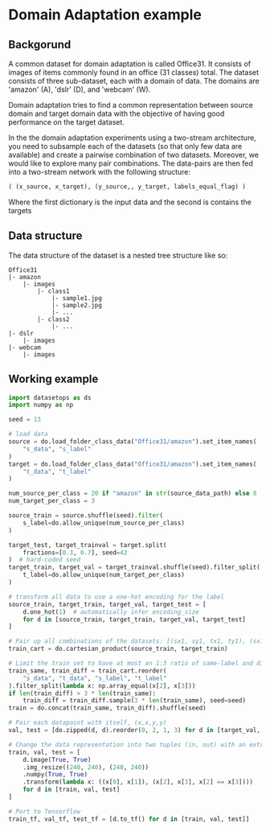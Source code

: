 # Domain Adaptation example

## Backgorund

A common dataset for domain adaptation is called Office31.
It consists of images of items commonly found in an office (31 classes) total.
The dataset consists of three sub-dataset, each with a domain of data. The domains are 'amazon' (A), 'dslr' (D), and 'webcam' (W).

Domain adaptation tries to find a common representation between source domain and target domain data with the objective of having good performance on the target dataset.

In the the domain adaptation experiments using a two-stream architecture, you need to subsample each of the datasets (so that only few data are available) and create a pairwise combination of two datasets. 
Moreover, we would like to explore many pair combinations.
The data-pairs are then fed into a two-stream network with the following structure: 
```python
( (x_source, x_target), (y_source,, y_target, labels_equal_flag) )
```
Where the first dictionary is the input data and the second is contains the targets

## Data structure
The data structure of the dataset is a nested tree structure like so:

```
Office31
|- amazon
    |- images
        |- class1
            |- sample1.jpg
            |- sample2.jpg
            |- ...
        |- class2
            |- ...
|- dslr
    |- images
|- webcam
    |- images
```

## Working example
```python
import datasetops as ds
import numpy as np

seed = 13

# load data
source = do.load_folder_class_data("Office31/amazon").set_item_names(
    "s_data", "s_label"
)
target = do.load_folder_class_data("Office31/amazon").set_item_names(
    "t_data", "t_label"
)

num_source_per_class = 20 if "amazon" in str(source_data_path) else 8
num_target_per_class = 3

source_train = source.shuffle(seed).filter(
    s_label=do.allow_unique(num_source_per_class)
)

target_test, target_trainval = target.split(
    fractions=[0.3, 0.7], seed=42
)  # hard-coded seed
target_train, target_val = target_trainval.shuffle(seed).filter_split(
    t_label=do.allow_unique(num_target_per_class)
)

# transform all data to use a one-hot encoding for the label
source_train, target_train, target_val, target_test = [
    d.one_hot(1)  # automatically infer encoding_size
    for d in [source_train, target_train, target_val, target_test]
]

# Pair up all combinations of the datasets: [(sx1, sy1, tx1, ty1), (sx1, sy1, tx2, ty2) ... ]
train_cart = do.cartesian_product(source_train, target_train)

# Limit the train set to have at most an 1:3 ratio of same-label and different-label pairs
train_same, train_diff = train_cart.reorder(
    "s_data", "t_data", "s_label", "t_label"
).filter_split(lambda x: np.array_equal(x[2], x[3]))
if len(train_diff) > 3 * len(train_same):
    train_diff = train_diff.sample(3 * len(train_same), seed=seed)
train = do.concat(train_same, train_diff).shuffle(seed)

# Pair each datapoint with itself, (x,x,y,y)
val, test = [do.zipped(d, d).reorder(0, 2, 1, 3) for d in [target_val, target_test]]

# Change the data representation into two tuples (in, out) with an extra label in out
train, val, test = [
    d.image(True, True)
    .img_resize((240, 240), (240, 240))
    .numpy(True, True)
    .transform(lambda x: ((x[0], x[1]), (x[2], x[3], x[2] == x[3])))
    for d in [train, val, test]
]

# Port to Tensorflow
train_tf, val_tf, test_tf = [d.to_tf() for d in [train, val, test]]

```